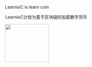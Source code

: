 LearnioC is learn coin

LearnioC计划为基于区块链的加密数字货币

<a href="#">
  <img width="145" height="125" src="mDrivEngine/learnioc.png" >
</a>

